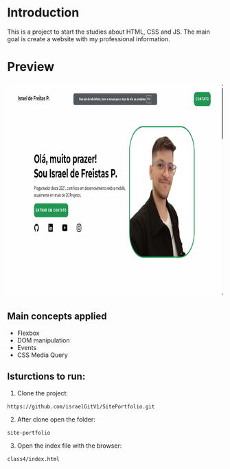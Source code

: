 # Introduction

This is a project to start the studies about HTML, CSS and JS.
The main goal is create a website with my professional information.

# Preview

<img src="https://github.com/israelGitV1/SitePortfolio/blob/main/class4/img/preview.png.png" height = "500"/>

## Main concepts applied

- Flexbox
- DOM manipulation
- Events
- CSS Media Query

## Isturctions to run:

1. Clone the project:

```
https://github.com/israelGitV1/SitePortfolio.git
```

2. After clone open the folder:

```
site-portfolio
```

3. Open the index file with the browser:

```
class4/index.html
```
